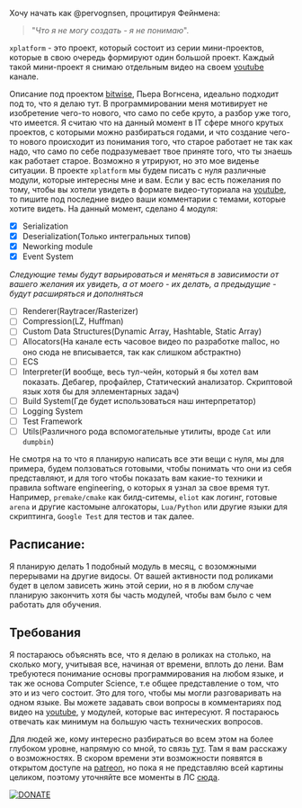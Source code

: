 Хочу начать как @pervognsen, процитируя Фейнмена: 
>"_Что я не могу создать - я не понимаю_".

`xplatform` - это проект, который состоит из серии мини-проектов, которые в свою очередь формируют один большой проект. Каждый такой мини-проект я снимаю отдельным видео на своем [youtube](https://www.youtube.com/c/Winderton) канале.

Описание под проектом [bitwise](https://github.com/pervognsen/bitwise), Пьера Вогнсена, идеально подходит под то, что я делаю тут. В программировании меня мотивирует не изобретение чего-то нового, что само по себе круто, а разбор уже того, что имеется. Я считаю что на данный момент в IT сфере много крутых проектов, с которыми можно разбираться годами, и что создание чего-то нового происходит из понимания того, что старое работает не так как надо, что само по себе подразумевает твое приняте того, что ты знаешь как работает старое. Возможно я утрируют, но это мое виденье ситуации.
В проекте `xplatform` мы будем писать с нуля различные модули, которые интересны мне и вам. Если у вас есть пожелания по тому, чтобы вы хотели увидеть в формате видео-туториала на [youtube](https://www.youtube.com/c/Winderton), то пишите под последние видео ваши комментарии с темами, которые хотите видеть. На данный момент, сделано 4 модуля:
- [x] Serialization
- [x] Deserialization(Только интегральных типов)
- [x] Neworking module
- [x] Event System

_Следующие темы будут варьироваться и меняться в зависимости от вашего желания их увидеть, а от моего - их делать, а предыдущие - будут расширяться и дополняться_
- [ ] Renderer(Raytracer/Rasterizer)
- [ ] Compression(LZ, Huffman)
- [ ] Custom Data Structures(Dynamic Array, Hashtable, Static Array)
- [ ] Allocators(На канале есть часовое видео по разработке malloc, но оно сюда не вписывается, так как слишком абстрактно)
- [ ] ECS
- [ ] Interpreter(И вообще, весь тул-чейн, который я бы хотел вам показать. Дебагер, профайлер, Статический анализатор. Скриптовой язык хотя бы для эллементарных задач)
- [ ] Build System(Где будет использоваться наш интерпретатор)
- [ ] Logging System
- [ ] Test Framework
- [ ] Utils(Различного рода вспомогательные утилиты, вроде `Cat` или `dumpbin`)

Не смотря на то что я планирую написать все эти вещи с нуля, мы для примера, будем ползоваться готовыми, чтобы понимать что они из себя представляют, и для того чтобы показать вам какие-то техники и правила software engineering, о которых я узнал за свое время тут. Например, `premake/cmake` как билд-ситемы, `eliot` как логинг, готовые `arena` и другие кастомыне алгокаторы, `Lua/Python` или другие языки для скриптинга, `Google Test` для тестов и так далее.

## Расписание:
Я планирую делать 1 подобный модуль в месяц, с возомжными перерывами на другие видосы. От вашей активности под роликами будет в целом зависеть жинь этой серии, но я в любом случае планирую закончить хотя бы часть модулей, чтобы вам было с чем работать для обучения.

## Требования
Я постараюсь объяснять все, что я делаю в роликах на столько, на сколько могу, учитывая все, начиная от времени, вплоть до лени. Вам требуютеся понимание основы программирования на любом языке, и так же основа Computer Science, т.е общее представление о том, что это и из чего состоит. Это для того, чтобы мы могли разговаривать на одном языке.
Вы можете задавать свои вопросы в комментариях под видео на [youtube](https://www.youtube.com/c/Winderton), у модулей, которые вас интересуют. Я постараюсь отвечать как минимум на большую часть технических вопросов.

Для людей же, кому интересно разбираться во всем этом на более глубоком уровне, напрямую со мной, то связь [тут](https://www.instagram.com/winderton/). Там я вам расскажу о возможностях. В скором времени эти возможности появятся в открытом доступе на [patreon](https://www.patreon.com/winderton), но пока я не представляю всей картины целиком, поэтому уточняйте все моменты в ЛС [сюда](https://www.instagram.com/winderton/).



[![DONATE](https://img.shields.io/badge/patreon-tipme-orange.svg)](https://patreon.com/winderton)
